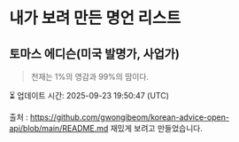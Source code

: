 # 내가 보려 만든 명언 리스트

##  토마스 에디슨(미국 발명가, 사업가)
> 천재는 1%의 영감과 99%의 땀이다.


⏳ 업데이트 시간: 2025-09-23 19:50:47 (UTC)

출처 : https://github.com/gwongibeom/korean-advice-open-api/blob/main/README.md
재밌게 보려고 만들었습니다.
